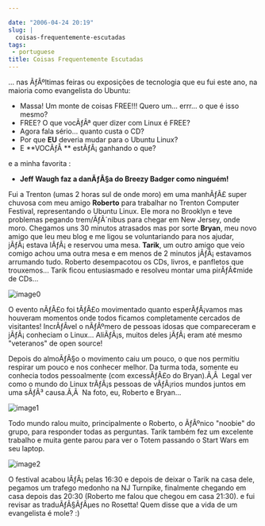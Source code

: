 ```yaml
---

date: "2006-04-24 20:19"
slug: |
  coisas-frequentemente-escutadas
tags:
 - portuguese
title: Coisas Frequentemente Escutadas
---
```


... nas ÃƒÂºltimas feiras ou exposições de tecnologia que eu fui este
ano, na maioria como evangelista do Ubuntu:

-   Massa! Um monte de coisas FREE!!! Quero um... errr... o que é isso
    mesmo?
-   FREE? O que vocÃƒÂª quer dizer com Linux é FREE?
-   Agora fala sério... quanto custa o CD?
-   Por que **EU** deveria mudar para o Ubuntu Linux?
-   E **VOCÃƒÅ ** estÃƒÂ¡ ganhando o que?

e a minha favorita :

-   **Jeff Waugh faz a danÃƒÂ§a do Breezy Badger como ninguém!**

Fui a Trenton (umas 2 horas sul de onde moro) em uma manhÃƒÂ£ super
chuvosa com meu amigo **Roberto** para trabalhar no Trenton Computer
Festival, representando o Ubuntu Linux. Ele mora no Brooklyn e teve
problemas pegando trem/ÃƒÂ´nibus para chegar em New Jersey, onde moro.
Chegamos uns 30 minutos atrasados mas por sorte **Bryan**, meu novo
amigo que leu meu blog e me ligou se voluntariando para nos ajudar,
jÃƒÂ¡ estava lÃƒÂ¡ e reservou uma mesa. **Tarik**, um outro amigo que
veio comigo achou uma outra mesa e em menos de 2 minutos jÃƒÂ¡ estavamos
arrumando tudo. Roberto desempacotou os CDs, livros, e panfletos que
trouxemos... Tarik ficou entusiasmado e resolveu montar uma pirÃƒÂ¢mide
de CDs...

![image0](http://static.flickr.com/56/133925048_9a267c1267.jpg)

O evento nÃƒÂ£o foi tÃƒÂ£o movimentado quanto esperÃƒÂ¡vamos mas
houveram momentos onde todos ficamos completamente cercados de
visitantes! IncrÃƒÂ­vel o nÃƒÂºmero de pessoas idosas que compareceram e
jÃƒÂ¡ conheciam o Linux... AliÃƒÂ¡s, muitos deles jÃƒÂ¡ eram até mesmo
"veteranos" de open source!

Depois do almoÃƒÂ§o o movimento caiu um pouco, o que nos permitiu
respirar um pouco e nos conhecer melhor. Da turma toda, somente eu
conhecia todos pessoalmente (com excessÃƒÂ£o do Bryan).Ã‚Â  Legal ver
como o mundo do Linux trÃƒÂ¡s pessoas de vÃƒÂ¡rios mundos juntos em uma
sÃƒÂ³ causa.Ã‚Â  Na foto, eu, Roberto e Bryan...

![image1](http://static.flickr.com/56/133925050_946401b171_o.jpg)

Todo mundo ralou muito, principalmente o Roberto, o ÃƒÂºnico "noobie" do
grupo, para responder todas as perguntas. Tarik também fez um excelente
trabalho e muita gente parou para ver o Totem passando o Start Wars em
seu laptop.

![image2](http://static.flickr.com/46/133925049_0d6a8392f6.jpg)

O festival acabou lÃƒÂ¡ pelas 16:30 e depois de deixar o Tarik na casa
dele, pegamos um trafego medonho na NJ Turnpike, finalmente chegando em
casa depois das 20:30 (Roberto me falou que chegou em casa 21:30). e fui
revisar as traduÃƒÂ§ÃƒÂµes no Rosetta! Quem disse que a vida de um
evangelista é mole? :)
